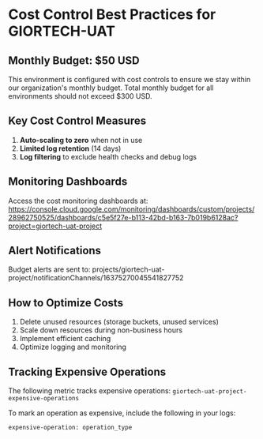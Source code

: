 # Cost Control Best Practices for GIORTECH-UAT

## Monthly Budget: $50 USD

This environment is configured with cost controls to ensure we stay within our organization's monthly budget. Total monthly budget for all environments should not exceed $300 USD.

## Key Cost Control Measures

1. **Auto-scaling to zero** when not in use
2. **Limited log retention** (14 days)
3. **Log filtering** to exclude health checks and debug logs

## Monitoring Dashboards

Access the cost monitoring dashboards at:
https://console.cloud.google.com/monitoring/dashboards/custom/projects/28962750525/dashboards/c5e5f27e-b113-42bd-b163-7b019b6128ac?project=giortech-uat-project

## Alert Notifications

Budget alerts are sent to: projects/giortech-uat-project/notificationChannels/16375270045541827752

## How to Optimize Costs

1. Delete unused resources (storage buckets, unused services)
2. Scale down resources during non-business hours
3. Implement efficient caching
4. Optimize logging and monitoring

## Tracking Expensive Operations

The following metric tracks expensive operations:
`giortech-uat-project-expensive-operations`

To mark an operation as expensive, include the following in your logs:
```
expensive-operation: operation_type
```
